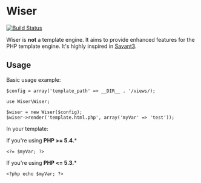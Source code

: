 Wiser
=====

[![Build Status](https://secure.travis-ci.org/albertofem/wiser.png?branch=master)](http://travis-ci.org/albertofem/wiser)

Wiser is **not** a template engine. It aims to provide enhanced features for the PHP template engine. It's highly inspired in [Savant3](http://phpsavant.com).

Usage
---------

Basic usage example:

    $config = array('template_path' => __DIR__ . '/views/);

    use Wiser\Wiser;
    
    $wiser = new Wiser($config);
    $wiser->render('template.html.php', array('myVar' => 'test'));

In your template:

If you're using **PHP >= 5.4.***

    <?= $myVar; ?>

If you're using **PHP <= 5.3.***

    <?php echo $myVar; ?>